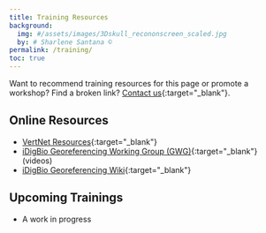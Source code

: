 ```yaml
---
title: Training Resources
background:
  img: #/assets/images/3Dskull_recononscreen_scaled.jpg
  by: # Sharlene Santana ©
permalink: /training/
toc: true
---
```

Want to recommend training resources for this page or promote a workshop? Find a broken link? [Contact us](){:target="_blank"}.

## Online Resources
- [VertNet Resources](https://www.vertnet.org/resources/georef/){:target="_blank"}
- [iDigBio Georeferencing Working Group (GWG)](https://vimeo.com/showcase/2163673){:target="_blank"} (videos)
- [iDigBio Georeferencing Wiki](https://www.idigbio.org/wiki/index.php/Georeferencing){:target="_blank"}

## Upcoming Trainings
- A work in progress
